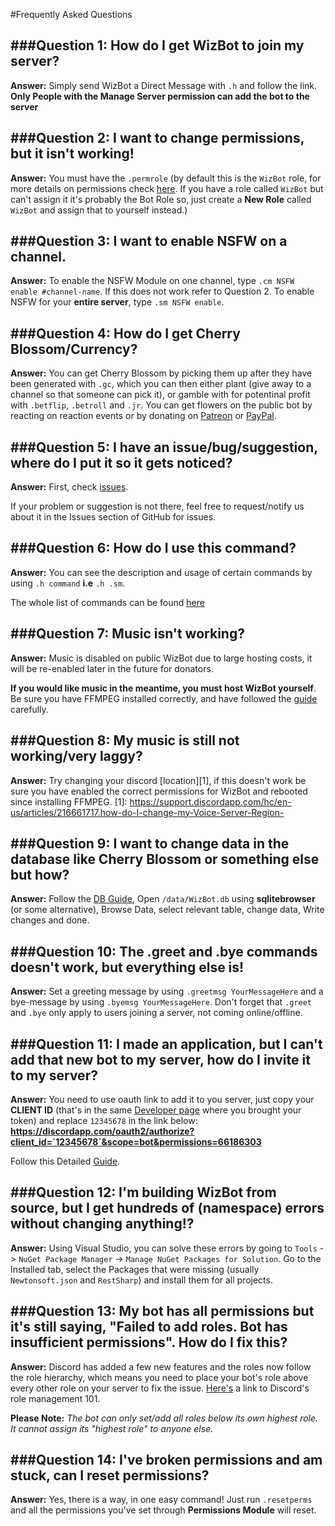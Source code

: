 #Frequently Asked Questions


###Question 1: How do I get WizBot to join my server?
----
**Answer:** Simply send WizBot a Direct Message with `.h` and follow the link. **Only People with the Manage Server permission can add the bot to the server**

###Question 2: I want to change permissions, but it isn't working!
----
**Answer:** You must have the `.permrole` (by default this is the `WizBot` role, for more details on permissions check [here](http://wizbot.readthedocs.io/en/latest/Permissions%20System/ "Permissions"). If you have a role called `WizBot` but can't assign it it's probably the Bot Role so, just create a **New Role** called `WizBot` and assign that to yourself instead.)

###Question 3: I want to enable NSFW on a channel.
----
**Answer:** To enable the NSFW Module on one channel, type `.cm NSFW enable #channel-name`. If this does not work refer to Question 2. To enable NSFW for your **entire server**, type `.sm NSFW enable`.

###Question 4: How do I get Cherry Blossom/Currency?
----
**Answer:** You can get Cherry Blossom by picking them up after they have been generated with `.gc`, which you can then either plant (give away to a channel so that someone can pick it), or gamble with for potentinal profit with `.betflip`, `.betroll` and `.jr`. You can get flowers on the public bot by reacting on reaction events or by donating on [Patreon](https://patreon.com/wiznet) or [PayPal](https://paypal.me/wizkiller96network). 

###Question 5: I have an issue/bug/suggestion, where do I put it so it gets noticed?
-----------
**Answer:** First, check [issues](https://github.com/Wizkiller96/WizBot/issues "GitHub WizBot Issues").

If your problem or suggestion is not there, feel free to request/notify us about it in the Issues section of GitHub for issues.

###Question 6: How do I use this command?
--------
**Answer:** You can see the description and usage of certain commands by using `.h command` **i.e** `.h .sm`. 

The whole list of commands can be found [here](http://wizbot.readthedocs.io/en/latest/Commands%20List/ "Command List")

###Question 7: Music isn't working?
----
**Answer:** Music is disabled on public WizBot due to large hosting costs, it will be re-enabled later in the future for donators. 

**If you would like music in the meantime, you must host WizBot yourself**. Be sure you have FFMPEG installed correctly, and have followed the [guide](http://wizbot.readthedocs.io/en/latest/guides/Windows%20Guide/#setting-up-wizbot-for-music) carefully.

###Question 8: My music is still not working/very laggy?
----
**Answer:** Try changing your discord [location][1], if this doesn't work be sure you have enabled the correct permissions for WizBot and rebooted since installing FFMPEG.
[1]: https://support.discordapp.com/hc/en-us/articles/216661717.how-do-I-change-my-Voice-Server-Region-

###Question 9: I want to change data in the database like Cherry Blossom or something else but how?
----
**Answer:** Follow the [DB Guide](http://wizbot.readthedocs.io/en/latest/JSON%20Explanations/#db-files), Open `/data/WizBot.db` using **sqlitebrowser** (or some alternative), Browse Data, select relevant table, change data, Write changes and done.

###Question 10: The .greet and .bye commands doesn't work, but everything else is!
-----
**Answer:** Set a greeting message by using `.greetmsg YourMessageHere` and a bye-message by using `.byemsg YourMessageHere`. Don't forget that `.greet` and `.bye` only apply to users joining a server, not coming online/offline.

###Question 11:  I made an application, but I can't add that new bot to my server, how do I invite it to my server?
----
**Answer:** You need to use oauth link to add it to you server, just copy your **CLIENT ID** (that's in the same [Developer page](https://discordapp.com/developers/applications/me) where you brought your token) and replace `12345678` in the link below: **https://discordapp.com/oauth2/authorize?client_id=`12345678`&scope=bot&permissions=66186303**

Follow this Detailed [Guide](http://wizbot.cf/invite-guide.html).

###Question 12:  I'm building WizBot from source, but I get hundreds of (namespace) errors without changing anything!?
-----
**Answer:** Using Visual Studio, you can solve these errors by going to `Tools` -> `NuGet Package Manager` -> `Manage NuGet Packages for Solution`. Go to the Installed tab, select the Packages that were missing (usually `Newtonsoft.json` and `RestSharp`) and install them for all projects.

###Question 13:  My bot has all permissions but it's still saying, "Failed to add roles. Bot has insufficient permissions". How do I fix this?
----------
**Answer:** Discord has added a few new features and the roles now follow the role hierarchy, which means you need to place your bot's role above every other role on your server to fix the issue. [Here's](https://support.discordapp.com/hc/en-us/articles/214836687-Role-Management-101) a link to Discord's role management 101.

**Please Note:** *The bot can only set/add all roles below its own highest role. It cannot assign its "highest role" to anyone else.*

###Question 14: I've broken permissions and am stuck, can I reset permissions?
----------
**Answer:** Yes, there is a way, in one easy command! Just run `.resetperms` and all the permissions you've set through **Permissions Module** will reset.